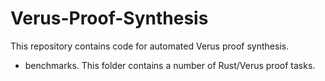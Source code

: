 # Verus-Proof-Synthesis

This repository contains code for automated Verus proof synthesis.

* benchmarks. This folder contains a number of Rust/Verus proof tasks.
